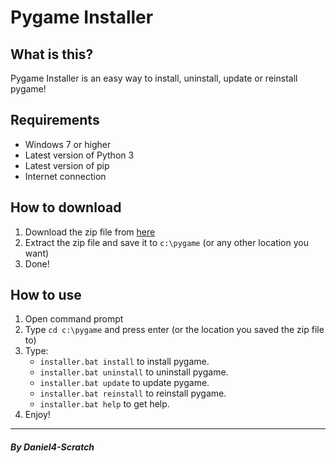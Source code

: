 # Pygame Installer
## What is this?
Pygame Installer is an easy way to install, uninstall, update or reinstall pygame!
## Requirements
- Windows 7 or higher
- Latest version of Python 3
- Latest version of pip
- Internet connection
## How to download
1. Download the zip file from [here](https://github.com/daniel4-scratch/pygame-installer/releases/latest)
2. Extract the zip file and save it to `c:\pygame` (or any other location you want)
3. Done!
## How to use
1. Open command prompt
2. Type `cd c:\pygame` and press enter (or the location you saved the zip file to)
3. Type:
    - `installer.bat install` to install pygame.
    - `installer.bat uninstall` to uninstall pygame.
    - `installer.bat update` to update pygame.
    - `installer.bat reinstall` to reinstall pygame.
    - `installer.bat help` to get help.
4. Enjoy!
___
##### By Daniel4-Scratch
